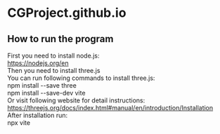 # CGProject.github.io
## How to run the program
First you need to install node.js:  
https://nodejs.org/en  
Then you need to install three.js  
You can run following commands to install three.js:  
npm install --save three  
npm install --save-dev vite  
Or visit following website for detail instructions:  
https://threejs.org/docs/index.html#manual/en/introduction/Installation  
After installation run:  
npx vite
